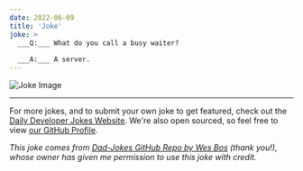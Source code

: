 ```yaml
---
date: 2022-06-09
title: 'Joke'
joke: >
  ___Q:___ What do you call a busy waiter?
  
  ___A:___ A server.
---
```



![Joke Image](https://private.xtrp.io/projects/DailyDeveloperJokes/public_image_server/images/5e1258884db70.png)

---

For more jokes, and to submit your own joke to get featured, check out the [Daily Developer Jokes Website](https://dailydeveloperjokes.github.io/). We're also open sourced, so feel free to view [our GitHub Profile](https://github.com/dailydeveloperjokes).


_This joke comes from [Dad-Jokes GitHub Repo by Wes Bos](https://github.com/wesbos/dad-jokes) (thank you!), whose owner has given me permission to use this joke with credit._

<!--
Joke text:
**Q:** What do you call a busy waiter?

**A:** A server.
 -->


